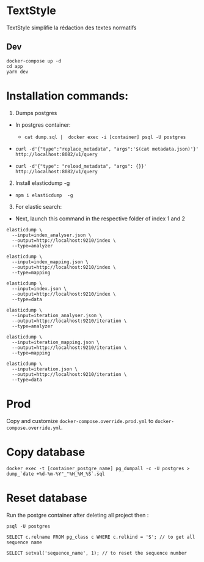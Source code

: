# TextStyle

TextStyle simplifie la rédaction des textes normatifs

## Dev

```
docker-compose up -d
cd app
yarn dev
```

# Installation commands:
1.  Dumps postgres
-   In postgres container:
    -   `cat dump.sql |  docker exec -i [container] psql -U postgres`

- `curl -d'{"type":"replace_metadata", "args":'$(cat metadata.json)'}' http://localhost:8082/v1/query`
- `curl -d'{"type": "reload_metadata", "args": {}}' http://localhost:8082/v1/query`

2.  Install elasticdump -g
- `npm i elasticdump  -g`

3.  For elastic search:
- Next, launch this command in the respective folder of index 1 and 2


```
elasticdump \
  --input=index_analyser.json \
  --output=http://localhost:9210/index \
  --type=analyzer

elasticdump \
  --input=index_mapping.json \
  --output=http://localhost:9210/index \
  --type=mapping

elasticdump \
  --input=index.json \
  --output=http://localhost:9210/index \
  --type=data
```

```
elasticdump \
  --input=iteration_analyser.json \
  --output=http://localhost:9210/iteration \
  --type=analyzer

elasticdump \
  --input=iteration_mapping.json \
  --output=http://localhost:9210/iteration \
  --type=mapping

elasticdump \
  --input=iteration.json \
  --output=http://localhost:9210/iteration \
  --type=data
  ```

  # Prod

Copy and customize `docker-compose.override.prod.yml` to `docker-compose.override.yml`.
# Copy database
```
docker exec -t [container_postgre_name] pg_dumpall -c -U postgres > dump_`date +%d-%m-%Y"_"%H_%M_%S`.sql
```
# Reset database

Run the postgre container after deleting all project then : 
```
psql -U postgres

SELECT c.relname FROM pg_class c WHERE c.relkind = 'S'; // to get all sequence name

SELECT setval('sequence_name', 1); // to reset the sequence number
```